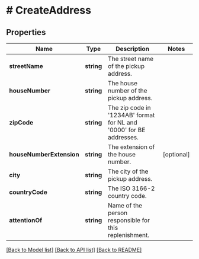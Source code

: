 # # CreateAddress

## Properties

Name | Type | Description | Notes
------------ | ------------- | ------------- | -------------
**streetName** | **string** | The street name of the pickup address. |
**houseNumber** | **string** | The house number of the pickup address. |
**zipCode** | **string** | The zip code in &#39;1234AB&#39; format for NL and &#39;0000&#39; for BE addresses. |
**houseNumberExtension** | **string** | The extension of the house number. | [optional]
**city** | **string** | The city of the pickup address. |
**countryCode** | **string** | The ISO 3166-2 country code. |
**attentionOf** | **string** | Name of the person responsible for this replenishment. |

[[Back to Model list]](../../README.md#models) [[Back to API list]](../../README.md#endpoints) [[Back to README]](../../README.md)
